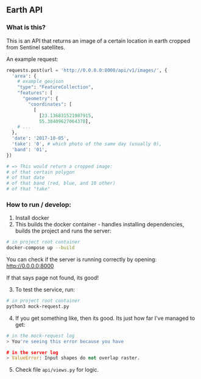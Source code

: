 ## Earth API

### What is this?

This is an API that returns an image of a certain location in earth cropped from Sentinel satellites.

An example request:
```python
requests.post(url = 'http://0.0.0.0:8000/api/v1/images/', {
  'area': { 
    # example geojson
    "type": "FeatureCollection",
    "features": [
      "geometry": {
        "coordinates": [
          [
            [23.136831521987915,
            55.38409627064378],
    # ...
  },
  'date': '2017-10-05',
  'take': '0', # which photo of the same day (usually 0),
  'band': '01',
})

# => This would return a cropped image:
# of that certain polygon
# of that date
# of that band (red, blue, and 10 other)
# of that "take"
```

### How to run / develop:

1. Install docker
2. This builds the docker container - handles installing dependencies, builds the project and runs the server:
```sh
# in project root container
docker-compose up --build
```
You can check if the server is running correctly by opening: http://0.0.0.0:8000

If that says page not found, its good!

3. To test the service, run:
```sh
# in project root container
python3 mock-request.py
```

4. If you get something like, then its good. Its just how far I've managed to get:
```python
# in the mock-request log
> You're seeing this error because you have

# in the server log
> ValueError: Input shapes do not overlap raster.
```

5. Check file `api/views.py` for logic.
